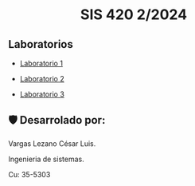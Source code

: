 <h1 align="center" id="title">SIS 420 2/2024</h1>

<h2>Laboratorios</h2>

* [Laboratorio 1](Laboratorios/Laboratorio%201)

* [Laboratorio 2](Laboratorios/Laboratorio%202)

* [Laboratorio 3](https://drive.google.com/drive/folders/1uOuuMMgS2LTlQFlV3bja155PeO5UMLlH?usp=drive_link)


<h2>🛡️ Desarrolado por:</h2>

Vargas Lezano César Luis.

Ingenieria de sistemas.

Cu: 35-5303
